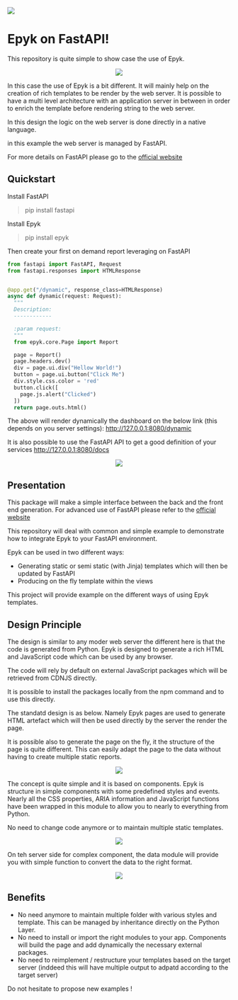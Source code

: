 
![](https://raw.githubusercontent.com/epykure/epyk-fastapi/master/static/images/logo.ico)


# Epyk on FastAPI!

This repository is quite simple to show case the use of Epyk.

<div align="center" >
    <img src="https://github.com/marlyk/epyk-uvicorn/blob/master/static/images/details.PNG?raw=true">
</div>

In this case the use of Epyk is a bit different. It will mainly help on the creation of rich templates to be render by the web server.
It is possible to have a multi level architecture with an application server in between in order to enrich the template before 
rendering string to the web server.

In this design the logic on the web server is done directly in a native language.

in this example the web server is managed by FastAPI.

For more details on FastAPI please go to the [official website](https://fastapi.tiangolo.com/)

## Quickstart

Install FastAPI

> pip install fastapi

Install Epyk

> pip install epyk

Then create your first on demand report leveraging on FastAPI
```py
from fastapi import FastAPI, Request
from fastapi.responses import HTMLResponse


@app.get("/dynamic", response_class=HTMLResponse)
async def dynamic(request: Request):
  """
  Description:
  ------------

  :param request:
  """
  from epyk.core.Page import Report

  page = Report()
  page.headers.dev()
  div = page.ui.div("Hellow World!")
  button = page.ui.button("Click Me")
  div.style.css.color = 'red'
  button.click([
    page.js.alert("Clicked")
  ])
  return page.outs.html()
```

The above will render dynamically the dashboard on the below link (this depends on you server settings):
http://127.0.0.1:8080/dynamic

It is also possible to use the FastAPI API to get a good definition of your services
http://127.0.0.1:8080/docs

<div align="center" >
    <img src="https://github.com/epykure/epyk-fastapi/blob/master/static/images/fastAPI.PNG?raw=true">
</div>

## Presentation
This package will make a simple interface between the back and the front end generation.
For advanced use of FastAPI please refer to the [official website](https://fastapi.tiangolo.com/)

This repository will deal with common and simple example to demonstrate how to integrate Epyk to your FastAPI environment.

Epyk can be used in two different ways:

- Generating static or semi static (with Jinja) templates which will then be updated by FastAPI
- Producing on the fly template within the views

This project will provide example on the different ways of using Epyk templates.

## Design Principle
The design is similar to any moder web server the different here is that the code is generated from Python.
Epyk is designed to generate a rich HTML and JavaScript code which can be used by any browser.

The code will rely by default on external JavaScript packages which will be retrieved from CDNJS directly.

It is possible to install the packages locally from the npm command and to use this directly.

The standatd design is as below. Namely Epyk pages are used to generate HTML artefact which will then be used directly by the 
server the render the page.

It is possible also to generate the page on the fly, it the structure of the page is quite different.
This can easily adapt the page to the data without having to create multiple static reports.

<div align="center" >
    <img src="https://github.com/epykure/epyk-fastapi/blob/master/static/images/server_archi_1.PNG?raw=truee">
</div>

The concept is quite simple and it is based on components. Epyk is structure in simple components with some predefined styles and events.
Nearly all the CSS properties, ARIA information and JavaScript functions have been wrapped in this module to allow you to nearly to everything from Python.

No need to change code anymore or to maintain multiple static templates.
 
<div align="center" >
    <img src="https://github.com/epykure/epyk-fastapi/blob/master/static/images/server_archi_2.PNG?raw=true">
</div>


On teh server side for complex component, the data module will provide you with simple function to convert the data to the right format.

<div align="center" >
    <img src="https://github.com/epykure/epyk-fastapi/blob/master/static/images/server_archi_3.PNG?raw=true">
</div>

## Benefits

- No need anymore to maintain multiple folder with various styles and template. This can be managed by inheritance directly on the Python Layer.
- No need to install or import the right modules to your app. Components will build the page and add dynamically the necessary external packages.
- No need to reimplement / restructure your templates based on the target server (inddeed this will have multiple output to adpatd according to the target server)



Do not hesitate to propose new examples !